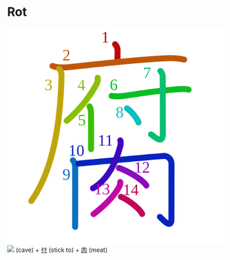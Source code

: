 # Rot
![腐](../kanji-colorize/8150.svg)
![](https://www.kanjidamage.com/assets/radsmall/cave-caf2c91b2b5a1cec0ce1ffe9e8804e6de933e622f8b79893317be2ac81092b2e.jpg) (cave) + [付](付.md) (stick to) + [肉](肉.md) (meat) 